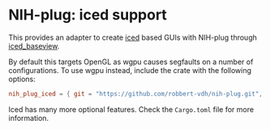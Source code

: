 # NIH-plug: iced support

This provides an adapter to create [iced](https://github.com/iced-rs/iced) based
GUIs with NIH-plug through
[iced_baseview](https://github.com/BillyDM/iced_baseview).

By default this targets OpenGL as wgpu causes segfaults on a number of
configurations. To use wgpu instead, include the crate with the following
options:

```toml
nih_plug_iced = { git = "https://github.com/robbert-vdh/nih-plug.git", default_features = false, features = ["wgpu"] }
```

Iced has many more optional features. Check the `Cargo.toml` file for more
information.

